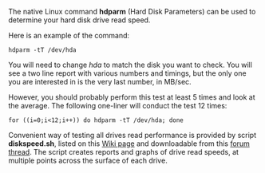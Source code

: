 The native Linux command **hdparm** (Hard Disk Parameters) can be used
to determine your hard disk drive read speed.

Here is an example of the command:

`hdparm -tT /dev/hda`

You will need to change *hda* to match the disk you want to check. You
will see a two line report with various numbers and timings, but the
only one you are interested in is the very last number, in MB/sec.

However, you should probably perform this test at least 5 times and look
at the average. The following one-liner will conduct the test 12 times:

`for ((i=0;i<12;i++)) do hdparm -tT /dev/hda; done`

Convenient way of testing all drives read performance is provided by
script **diskspeed.sh**, listed on this [Wiki
page](http://lime-technology.com/wiki/index.php?title=UnRAID_Add_Ons#Disk_Speed)
and downloadable from this [forum
thread](http://lime-technology.com/forum/index.php?topic=31073). The
script creates reports and graphs of drive read speeds, at multiple
points across the surface of each drive.
